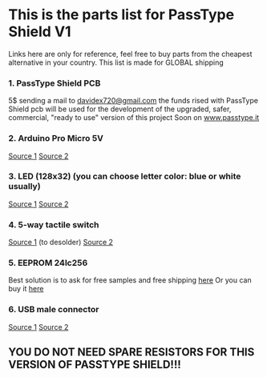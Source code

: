 # This is the parts list for PassType Shield V1
Links here are only for reference, feel free to buy parts from the cheapest alternative in your country.
This list is made for GLOBAL shipping



### 1. PassType Shield PCB
   
   5$ sending a mail to davidex720@gmail.com 
   the funds rised with PassType Shield pcb will be used for the development of the upgraded, safer, commercial, "ready to use" version of this project
   Soon on www.passtype.it



### 2. Arduino Pro Micro 5V

   [Source 1](https://www.aliexpress.com/item/Free-Shipping-New-Pro-Micro-for-arduino-ATmega32U4-5V-16MHz-Module-with-2-row-pin-header/2021979132.html?spm=2114.search0104.3.2.42481986pje8zz&ws_ab_test=searchweb0_0,searchweb201602_1_10152_10151_10065_10344_10068_10342_10325_10343_10546_10340_10548_10341_10084_10083_10618_10304_10307_5711211_10313_10059_10184_10534_100031_10103_10627_10626_10624_10623_10622_5722411_10621_10620_5711311,searchweb201603_25,ppcSwitch_3&algo_expid=4f3b485b-808f-46f2-a339-12398b33a269-0&algo_pvid=4f3b485b-808f-46f2-a339-12398b33a269&priceBeautifyAB=0)
   [Source 2](https://www.aliexpress.com/item/1pcs-TENSTAR-ROBOT-With-the-bootloader-Black-Pro-Micro-ATmega32U4-for-arduino-5V-16MHz-Module-controller/32849563958.html?spm=2114.search0104.3.16.42481986pje8zz&ws_ab_test=searchweb0_0,searchweb201602_1_10152_10151_10065_10344_10068_10342_10325_10343_10546_10340_10548_10341_10084_10083_10618_10304_10307_5711211_10313_10059_10184_10534_100031_10103_10627_10626_10624_10623_10622_5722411_10621_10620_5711311,searchweb201603_25,ppcSwitch_3&algo_expid=4f3b485b-808f-46f2-a339-12398b33a269-2&algo_pvid=4f3b485b-808f-46f2-a339-12398b33a269&priceBeautifyAB=0)
   
   
### 3. LED (128x32) (you can choose letter color: blue or white usually)
   [Source 1](https://it.aliexpress.com/item/1pcs-0-91-inch-OLED-module-0-91-white-OLED-128X32-OLED-LCD-LED-Display-Module/32672327708.html?spm=a2g0y.search0104.3.8.21de7d8fKNXF09&ws_ab_test=searchweb0_0,searchweb201602_1_10152_10151_10065_10344_10068_10342_10325_10343_10546_10340_10548_10341_10084_10083_10618_10304_10307_5711211_10313_10059_10184_10534_100031_10103_10627_10626_10624_10623_10622_5722411_10621_10620_5711311,searchweb201603_25,ppcSwitch_3&algo_expid=b9f97773-6c42-4b48-bd19-fa79ab7d9f12-1&algo_pvid=b9f97773-6c42-4b48-bd19-fa79ab7d9f12&priceBeautifyAB=0)
   [Source 2](https://www.aliexpress.com/item/A3-1pcs-SAMIORE-ROBOT-0-91-inch-OLED-module-0-91-white-OLED-128X32-OLED-LCD/32672229793.html?spm=2114.search0104.3.8.60bc6d8226jm61&ws_ab_test=searchweb0_0,searchweb201602_1_10152_10151_10065_10344_10068_10342_10325_10343_10546_10340_10548_10341_10084_10083_10618_10304_10307_5711211_10313_10059_10184_10534_100031_10103_10627_10626_10624_10623_10622_5722411_10621_10620_5711311,searchweb201603_25,ppcSwitch_3&algo_expid=35dfc6a5-9fdb-4644-8a68-d7f9d38b9d17-1&algo_pvid=35dfc6a5-9fdb-4644-8a68-d7f9d38b9d17&priceBeautifyAB=0)
   
   
   
### 4. 5-way tactile switch
   [Source 1](https://www.aliexpress.com/item/5-Channel-Way-Tactile-Switch-Breakout-Module-Converter-Adapter-Board-for-Arduino/32669811425.html?spm=2114.search0104.3.1.119365c2bf0rou&ws_ab_test=searchweb0_0,searchweb201602_1_10152_10151_10065_10344_10068_10342_10325_10343_10546_10340_10548_10341_10084_10083_10618_10304_10307_5711211_10313_10059_10184_10534_100031_10103_10627_10626_10624_10623_10622_5722411_10621_10620_5711311,searchweb201603_25,ppcSwitch_3&algo_expid=3273e035-9a04-4fd0-adfe-733925e676be-0&algo_pvid=3273e035-9a04-4fd0-adfe-733925e676be&priceBeautifyAB=0)  (to desolder) 
   [Source 2](https://www.aliexpress.com/item/free-shipping-10-pcs-7mm-x-7mm-6-Pin-5-Way-Momentary-Pushbutton-PCB-SMD-SMT/32416530444.html?spm=2114.search0104.3.14.119365c2bf0rou&ws_ab_test=searchweb0_0,searchweb201602_1_10152_10151_10065_10344_10068_10342_10325_10343_10546_10340_10548_10341_10084_10083_10618_10304_10307_5711211_10313_10059_10184_10534_100031_10103_10627_10626_10624_10623_10622_5722411_10621_10620_5711311,searchweb201603_25,ppcSwitch_3&algo_expid=3273e035-9a04-4fd0-adfe-733925e676be-2&algo_pvid=3273e035-9a04-4fd0-adfe-733925e676be&priceBeautifyAB=0)



### 5. EEPROM 24lc256
   Best solution is to ask for free samples and free shipping [here](http://www.microchip.com/wwwproducts/en/24lc256)
   Or you can buy it [here](https://www.digikey.com/product-detail/en/microchip-technology/24LC256T-I-SM/24LC256T-I-SMCT-ND/5013518)
  
  
  
### 6. USB male connector
   [Source 1](https://www.aliexpress.com/item/50Pcs-lot-USB-2-0-Male-A-Type-USB-PCB-Connector-Plug-180-degree-SMT-SMD/32707919597.html?spm=2114.search0104.3.23.18b8583fKyyTd1&ws_ab_test=searchweb0_0,searchweb201602_1_10152_10151_10065_10344_10068_10342_10325_10343_10546_10340_10548_10341_10084_10083_10618_10304_10307_5711211_10313_10059_10184_10534_100031_10103_10627_10626_10624_10623_10622_5722411_10621_10620_5711311,searchweb201603_25,ppcSwitch_3&algo_expid=a10d68d0-b656-4def-88e3-eda41a465fa2-3&algo_pvid=a10d68d0-b656-4def-88e3-eda41a465fa2&priceBeautifyAB=0)
   [Source 2](https://www.aliexpress.com/item/82Pcs-14-Styles-USB-Male-USB-Female-Mini-USB-SMD-Vertical-Socket-Connector-for-DIY-Jack/32821827485.html?spm=2114.search0104.3.57.18b8583fKyyTd1&ws_ab_test=searchweb0_0,searchweb201602_1_10152_10151_10065_10344_10068_10342_10325_10343_10546_10340_10548_10341_10084_10083_10618_10304_10307_5711211_10313_10059_10184_10534_100031_10103_10627_10626_10624_10623_10622_5722411_10621_10620_5711311,searchweb201603_25,ppcSwitch_3&algo_expid=a10d68d0-b656-4def-88e3-eda41a465fa2-8&algo_pvid=a10d68d0-b656-4def-88e3-eda41a465fa2&priceBeautifyAB=0)
   
   
   
   
   
## YOU DO NOT NEED SPARE RESISTORS FOR THIS VERSION OF PASSTYPE SHIELD!!!

   
   
   
